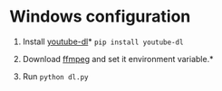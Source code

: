 # Windows configuration
1. Install [youtube-dl](https://github.com/ytdl-org/youtube-dl)*
`pip install youtube-dl`

2. Download [ffmpeg](https://www.ffmpeg.org/) and set it environment variable.*


3. Run `python dl.py`




